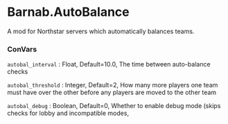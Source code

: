 # Barnab.AutoBalance
A mod for Northstar servers which automatically balances teams.

### ConVars

`autobal_interval` : Float, Default=10.0, The time between auto-balance checks 

`autobal_threshold` : Integer, Default=2, How many more players one team must have over the other before any players are moved to the other team

`autobal_debug` : Boolean, Default=0, Whether to enable debug mode (skips checks for lobby and incompatible modes, 
